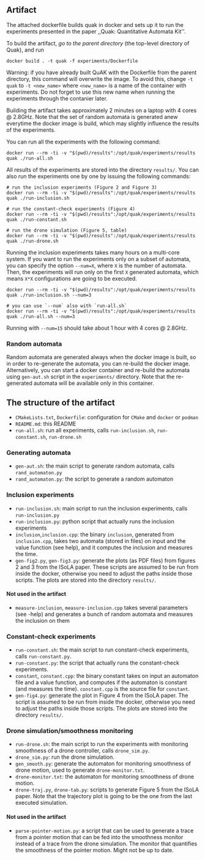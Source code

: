 ## Artifact

The attached dockerfile builds quak in docker and sets up it to run the
experiments presented in the paper ,,Quak: Quantitative Automata Kit''.

To build the artifact, _go to the parent directory_ (the top-level directory of
Quak), and run

```
docker build . -t quak -f experiments/Dockerfile
```

Warning: if you have already built QuAK with the Dockerfile from the parent directory,
this command will overwrite the image. To avoid this, change `-t quak` to `-t <new_name>`
where `<new_name>` is a name of the container with experiments. Do not forget to use this new name
when running the experiments through the contanier later.

Building the artifact takes approximately 2 minutes on a laptop with 4 cores @ 2.8GHz.
Note that the set of random automata is generated anew everytime the docker
image is build, which may slightly influence the results of the experiments.

You can run all the experiments with the following command:

```
docker run --rm -ti -v "$(pwd)/results":/opt/quak/experiments/results quak ./run-all.sh
```

All results of the experiments are stored into the directory `results/`.
You can also run the experiments one by one by issuing the following commands:

```
# run the inclusion experiments (Figure 2 and Figure 3)
docker run --rm -ti -v "$(pwd)/results":/opt/quak/experiments/results quak ./run-inclusion.sh

# run the constant-check experiments (Figure 4)
docker run --rm -ti -v "$(pwd)/results":/opt/quak/experiments/results quak ./run-constant.sh

# run the drone simulation (Figure 5, table)
docker run --rm -ti -v "$(pwd)/results":/opt/quak/experiments/results quak ./run-drone.sh
```

Running the inclusion experiments takes many hours on a multi-core system. If
you want to run the experiments only on a subset of automata, you can specify
the option `--num=X`, where `X` is the number of automata. Then, the
experiments will run only on the first `X` generated automata, which means
`X*X` configurations are going to be executed.
```
docker run --rm -ti -v "$(pwd)/results":/opt/quak/experiments/results quak ./run-inclusion.sh --num=3

# you can use `--num` also with `run-all.sh`
docker run --rm -ti -v "$(pwd)/results":/opt/quak/experiments/results quak ./run-all.sh --num=3
```

Running with `--num=15` should take about 1 hour with 4 cores @ 2.8GHz.


### Random automata

Random automata are generated always when the docker image is built,
so in order to re-generate the automata, you can re-build the docker image.
Alternatively, you can start a docker container and re-build the automata
using `gen-aut.sh` script in the `experiments/` directory.
Note that the re-generated automata will be available only in this container.

## The structure of the artifact

- `CMakeLists.txt`, `Dockerfile`: configuration for `CMake` and `docker` or `podman`
- `README.md`: this README
- `run-all.sh`: run all experiments, calls `run-inclusion.sh`, `run-constant.sh`, `run-drone.sh`

### Generating automata

- `gen-aut.sh`: the main script to generate random automata, calls `rand_automaton.py`
- `rand_automaton.py`: the script to generate a random automaton

### Inclusion experiments

- `run-inclusion.sh`: main script to run the inclusion experiments, calls `run-inclusion.py`
- `run-inclusion.py`: python script that actually runs the inclusion experiments
- `inclusion`,`inclusion.cpp`: the binary `inclusion`, generated from `inclusion.cpp`,
   takes two automata (stored in files) on input and the value function (see help),
   and it computes the inclusion and measures the time.
- `gen-fig2.py`, `gen-fig3.py`: generate the plots (as PDF files) from figures 2 and 3 from the ISoLA paper.
   These scripts are assumed to be run from inside the docker, otherwise you need to adjust the paths
   inside those scripts. The plots are stored into the directory `results/`.

#### Not used in the artifact
- `measure-inclusion`, `measure-inclusion.cpp` takes several parameters (see -help) and generates a
  bunch of random automata and measures the inclusion on them

### Constant-check experiments

- `run-constant.sh`: the main script to run constant-check experiments, calls `run-constant.py`.
- `run-constant.py`: the script that actually runs the constant-check experiments.
- `constant`, `constant.cpp`: the binary constant takes on input an automaton file and a value function,
                     and computes if the automaton is constant (and measures the time).
                     `constant.cpp` is the source file for `constant`.
- `gen-fig4.py`: generate the plot in Figure 4 from the ISoLA paper. The script is assumed to be run from
                 inside the docker, otherwise you need to adjust the paths inside those scripts.
                 The plots are stored into the directory `results/`.

### Drone simulation/smoothness monitoring
- `run-drone.sh`: the main script to run the experiments with monitoring smoothness of a drone controller,
                  calls `drone_sim.py`.
- `drone_sim.py`: run the drone simulation.
- `gen_smooth.py`: generate the automaton for monitoring smoothness of drone motion, used to generate `drone-monitor.txt`.
- `drone-monitor.txt`: the automaton for monitoring smoothness of drone motion.
- `drone-traj.py`, `drone-tab.py`: scripts to generate Figure 5 from the ISoLA paper. Note that the trajectory plot
                 is going to be the one from the last executed simulation.
                  

#### Not used in the artifact
- `parse-pointer-motion.py`: a script that can be used to generate a trace from a pointer motion
  that can be fed into the smoothness monitor instead of a trace from the drone simulation.
  The monitor that quantifies the smoothness of the pointer motion. Might not be up to date.
